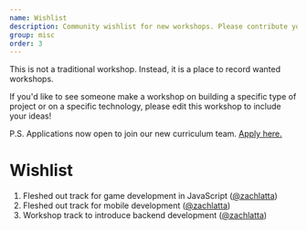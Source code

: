 ```yaml
---
name: Wishlist
description: Community wishlist for new workshops. Please contribute your ideas!
group: misc
order: 3
---
```


This is not a traditional workshop. Instead, it is a place to record wanted workshops.

If you'd like to see someone make a workshop on building a specific type of project or on a specific technology, please edit this workshop to include your ideas!

P.S. Applications now open to join our new curriculum team. [Apply here.](https://goo.gl/forms/uJVeDz4KGaRSZgVo1)

# Wishlist

1. Fleshed out track for game development in JavaScript ([@zachlatta](https://github.com/zachlatta))
2. Fleshed out track for mobile development ([@zachlatta](https://github.com/zachlatta))
3. Workshop track to introduce backend development ([@zachlatta](https://github.com/zachlatta))
